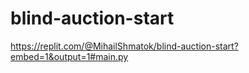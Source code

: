 # blind-auction-start

https://replit.com/@MihailShmatok/blind-auction-start?embed=1&output=1#main.py

